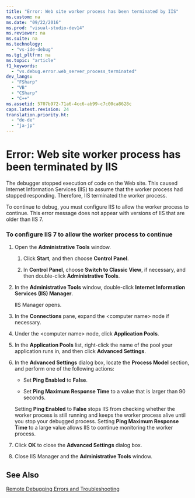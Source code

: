 ```yaml
---
title: "Error: Web site worker process has been terminated by IIS"
ms.custom: na
ms.date: "09/22/2016"
ms.prod: "visual-studio-dev14"
ms.reviewer: na
ms.suite: na
ms.technology: 
  - "vs-ide-debug"
ms.tgt_pltfrm: na
ms.topic: "article"
f1_keywords: 
  - "vs.debug.error.web_server_process_terminated"
dev_langs: 
  - "FSharp"
  - "VB"
  - "CSharp"
  - "C++"
ms.assetid: 5707b972-71a6-4cc6-ab99-c7c00ca8628c
caps.latest.revision: 24
translation.priority.ht: 
  - "de-de"
  - "ja-jp"
---
```

# Error: Web site worker process has been terminated by IIS
The debugger stopped execution of code on the Web site. This caused Internet Information Services (IIS) to assume that the worker process had stopped responding. Therefore, IIS terminated the worker process.  
  
 To continue to debug, you must configure IIS to allow the worker process to continue. This error message does not appear with versions of IIS that are older than IIS 7.  
  
### To configure IIS 7 to allow the worker process to continue  
  
1.  Open the **Administrative Tools** window.  
  
    1.  Click **Start**, and then choose **Control Panel**.  
  
    2.  In **Control Panel**, choose **Switch to Classic View**, if necessary, and then double-click **Administrative Tools**.  
  
2.  In the **Administrative Tools** window, double-click **Internet Information Services (IIS) Manager**.  
  
     IIS Manager opens.  
  
3.  In the **Connections** pane, expand the \<computer name> node if necessary.  
  
4.  Under the \<computer name> node, click **Application Pools**.  
  
5.  In the **Application Pools** list, right-click the name of the pool your application runs in, and then click **Advanced Settings**.  
  
6.  In the **Advanced Settings** dialog box, locate the **Process Model** section, and perform one of the following actions:  
  
    -   Set **Ping Enabled** to **False**.  
  
    -   Set **Ping Maximum Response Time** to a value that is larger than 90 seconds.  
  
     Setting **Ping Enabled** to **False** stops IIS from checking whether the worker process is still running and keeps the worker process alive until you stop your debugged process. Setting **Ping Maximum Response Time** to a large value allows IIS to continue monitoring the worker process.  
  
7.  Click **OK** to close the **Advanced Settings** dialog box.  
  
8.  Close IIS Manager and the **Administrative Tools** window.  
  
## See Also  
 [Remote Debugging Errors and Troubleshooting](../vs140/remote-debugging-errors-and-troubleshooting.md)